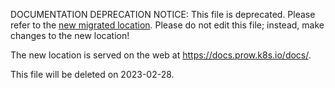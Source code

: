 DOCUMENTATION DEPRECATION NOTICE: This file is deprecated. Please refer to the
[new migrated
location](https://docs.prow.k8s.io/docs/test/integration/fakegitserver/).
Please do not edit this file; instead, make changes to the new location!

The new location is served on the web at
https://docs.prow.k8s.io/docs/.

This file will be deleted on 2023-02-28.

